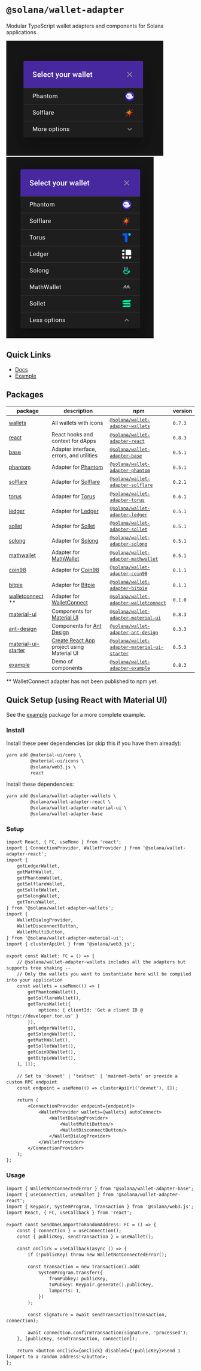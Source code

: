 # `@solana/wallet-adapter`

Modular TypeScript wallet adapters and components for Solana applications.

![Wallets](wallets.png) ![Wallets expanded](wallets_expanded.png)

<!-- @TODO -->

## Quick Links

- [Docs](https://solana-labs.github.io/wallet-adapter/)
- [Example](https://solana-labs.github.io/wallet-adapter/example/)

## Packages

| package                                                                                                       | description                                                                      | npm                                                                                                                      | version |
|---------------------------------------------------------------------------------------------------------------|----------------------------------------------------------------------------------|--------------------------------------------------------------------------------------------------------------------------|---------|
| [wallets](https://github.com/solana-labs/wallet-adapter/tree/master/packages/wallets)                         | All wallets with icons                                                           | [`@solana/wallet-adapter-wallets`](https://www.npmjs.com/package/@solana/wallet-adapter-wallets)                         | `0.7.3` |
| [react](https://github.com/solana-labs/wallet-adapter/tree/master/packages/react)                             | React hooks and context for dApps                                                | [`@solana/wallet-adapter-react`](https://www.npmjs.com/package/@solana/wallet-adapter-react)                             | `0.8.3` |
| [base](https://github.com/solana-labs/wallet-adapter/tree/master/packages/base)                               | Adapter interface, errors, and utilities                                         | [`@solana/wallet-adapter-base`](https://www.npmjs.com/package/@solana/wallet-adapter-base)                               | `0.5.1` |
| [phantom](https://github.com/solana-labs/wallet-adapter/tree/master/packages/phantom)                         | Adapter for [Phantom](https://www.phantom.app)                                   | [`@solana/wallet-adapter-phantom`](https://www.npmjs.com/package/@solana/wallet-adapter-phantom)                         | `0.5.1` |
| [solflare](https://github.com/solana-labs/wallet-adapter/tree/master/packages/solflare)                       | Adapter for [Solflare](https://solflare.com)                                     | [`@solana/wallet-adapter-solflare`](https://www.npmjs.com/package/@solana/wallet-adapter-solflare)                       | `0.2.1` |
| [torus](https://github.com/solana-labs/wallet-adapter/tree/master/packages/torus)                             | Adapter for [Torus](https://tor.us)                                              | [`@solana/wallet-adapter-torus`](https://www.npmjs.com/package/@solana/wallet-adapter-torus)                             | `0.6.1` |
| [ledger](https://github.com/solana-labs/wallet-adapter/tree/master/packages/ledger)                           | Adapter for [Ledger](https://www.ledger.com)                                     | [`@solana/wallet-adapter-ledger`](https://www.npmjs.com/package/@solana/wallet-adapter-ledger)                           | `0.5.1` |
| [sollet](https://github.com/solana-labs/wallet-adapter/tree/master/packages/sollet)                           | Adapter for [Sollet](https://www.sollet.io)                                      | [`@solana/wallet-adapter-sollet`](https://www.npmjs.com/package/@solana/wallet-adapter-sollet)                           | `0.5.1` |
| [solong](https://github.com/solana-labs/wallet-adapter/tree/master/packages/solong)                           | Adapter for [Solong](https://solongwallet.com)                                   | [`@solana/wallet-adapter-solong`](https://www.npmjs.com/package/@solana/wallet-adapter-solong)                           | `0.5.1` |
| [mathwallet](https://github.com/solana-labs/wallet-adapter/tree/master/packages/mathwallet)                   | Adapter for [MathWallet](https://mathwallet.org)                                 | [`@solana/wallet-adapter-mathwallet`](https://www.npmjs.com/package/@solana/wallet-adapter-mathwallet)                   | `0.5.1` |
| [coin98](https://github.com/solana-labs/wallet-adapter/tree/master/packages/coin98)                           | Adapter for [Coin98](https://coin98.com)                                         | [`@solana/wallet-adapter-coin98`](https://www.npmjs.com/package/@solana/wallet-adapter-coin98)                           | `0.1.1` |
| [bitpie](https://github.com/solana-labs/wallet-adapter/tree/master/packages/bitpie)                           | Adapter for [Bitpie](https://bitpie.com)                                         | [`@solana/wallet-adapter-bitpie`](https://www.npmjs.com/package/@solana/wallet-adapter-bitpie)                           | `0.1.1` |
| [walletconnect](https://github.com/solana-labs/wallet-adapter/tree/master/packages/walletconnect) **          | Adapter for [WalletConnect](https://walletconnect.org)                           | [`@solana/wallet-adapter-walletconnect`](https://www.npmjs.com/package/@solana/wallet-adapter-walletconnect)             | `0.1.0` |
| [material-ui](https://github.com/solana-labs/wallet-adapter/tree/master/packages/material-ui)                 | Components for [Material UI](https://material-ui.com)                            | [`@solana/wallet-adapter-material-ui`](https://www.npmjs.com/package/@solana/wallet-adapter-material-ui)                 | `0.8.3` |
| [ant-design](https://github.com/solana-labs/wallet-adapter/tree/master/packages/ant-design)                   | Components for [Ant Design](https://ant.design)                                  | [`@solana/wallet-adapter-ant-design`](https://www.npmjs.com/package/@solana/wallet-adapter-ant-design)                   | `0.3.3` |
| [material-ui-starter](https://github.com/solana-labs/wallet-adapter/tree/master/packages/material-ui-starter) | [Create React App](https://create-react-app.dev) project using Material UI       | [`@solana/wallet-adapter-material-ui-starter`](https://www.npmjs.com/package/@solana/wallet-adapter-material-ui-starter) | `0.5.3` |
| [example](https://github.com/solana-labs/wallet-adapter/tree/master/packages/example)                         | Demo of components                                                               | [`@solana/wallet-adapter-example`](https://www.npmjs.com/package/@solana/wallet-adapter-example)                         | `0.8.3` |

** WalletConnect adapter has not been published to npm yet.

## Quick Setup (using React with Material UI)

See the [example](https://github.com/solana-labs/wallet-adapter/tree/master/packages/example) package for a more complete example.

### Install

Install these peer dependencies (or skip this if you have them already):
```shell
yarn add @material-ui/core \
         @material-ui/icons \
         @solana/web3.js \
         react
```

Install these dependencies:
```shell
yarn add @solana/wallet-adapter-wallets \
         @solana/wallet-adapter-react \
         @solana/wallet-adapter-material-ui \
         @solana/wallet-adapter-base
```

### Setup

```tsx
import React, { FC, useMemo } from 'react';
import { ConnectionProvider, WalletProvider } from '@solana/wallet-adapter-react';
import {
    getLedgerWallet,
    getMathWallet,
    getPhantomWallet,
    getSolflareWallet,
    getSolletWallet,
    getSolongWallet,
    getTorusWallet,
} from '@solana/wallet-adapter-wallets';
import {
    WalletDialogProvider,
    WalletDisconnectButton,
    WalletMultiButton,
} from '@solana/wallet-adapter-material-ui';
import { clusterApiUrl } from '@solana/web3.js';

export const Wallet: FC = () => {
    // @solana/wallet-adapter-wallets includes all the adapters but supports tree shaking --
    // Only the wallets you want to instantiate here will be compiled into your application
    const wallets = useMemo(() => [
        getPhantomWallet(),
        getSolflareWallet(),
        getTorusWallet({
            options: { clientId: 'Get a client ID @ https://developer.tor.us' }
        }),
        getLedgerWallet(),
        getSolongWallet(),
        getMathWallet(),
        getSolletWallet(),
        getCoin98Wallet(),
        getBitpieWallet(),
    ], []);

    // Set to 'devnet' | 'testnet' | 'mainnet-beta' or provide a custom RPC endpoint
    const endpoint = useMemo(() => clusterApiUrl('devnet'), []);

    return (
        <ConnectionProvider endpoint={endpoint}>
            <WalletProvider wallets={wallets} autoConnect>
                <WalletDialogProvider>
                    <WalletMultiButton/>
                    <WalletDisconnectButton/>
                </WalletDialogProvider>
            </WalletProvider>
        </ConnectionProvider>
    );
};
```

### Usage

```tsx
import { WalletNotConnectedError } from "@solana/wallet-adapter-base";
import { useConnection, useWallet } from '@solana/wallet-adapter-react';
import { Keypair, SystemProgram, Transaction } from '@solana/web3.js';
import React, { FC, useCallback } from 'react';

export const SendOneLamportToRandomAddress: FC = () => {
    const { connection } = useConnection();
    const { publicKey, sendTransaction } = useWallet();

    const onClick = useCallback(async () => {
        if (!publicKey) throw new WalletNotConnectedError();

        const transaction = new Transaction().add(
            SystemProgram.transfer({
                fromPubkey: publicKey,
                toPubkey: Keypair.generate().publicKey,
                lamports: 1,
            })
        );

        const signature = await sendTransaction(transaction, connection);

        await connection.confirmTransaction(signature, 'processed');
    }, [publicKey, sendTransaction, connection]);

    return <button onClick={onClick} disabled={!publicKey}>Send 1 lamport to a random address!</button>;
};
```
